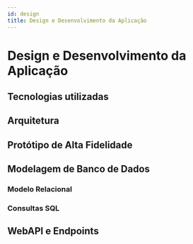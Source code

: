 ```yaml
---
id: design
title: Design e Desenvolvimento da Aplicação
---
```


# Design e Desenvolvimento da Aplicação

## Tecnologias utilizadas

## Arquitetura

## Protótipo de Alta Fidelidade

## Modelagem de Banco de Dados

### Modelo Relacional

### Consultas SQL

## WebAPI e Endpoints